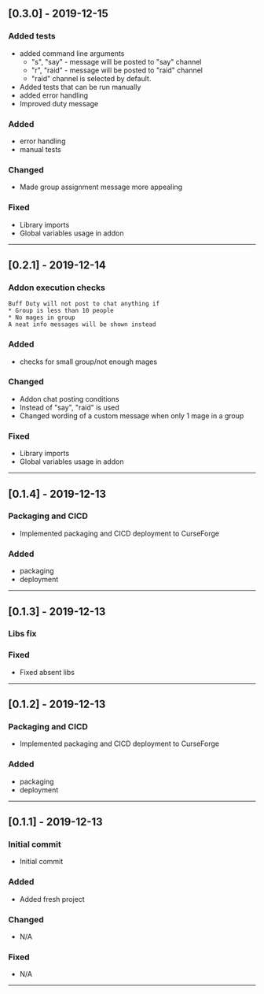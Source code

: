 ## [0.3.0] - 2019-12-15 ##
### Added tests  ###
  * added command line arguments
    * "s", "say" - message will be posted to "say" channel
    * "r", "raid" - message will be posted to "raid" channel
    * "raid" channel is selected by default.
  * Added tests that can be run manually
  * added error handling
  * Improved duty message
  
### Added ###

  * error handling
  * manual tests

### Changed ###

   * Made group assignment message more appealing

### Fixed ###

   * Library imports
   * Global variables usage in addon
   
---

## [0.2.1] - 2019-12-14 ##
### Addon execution checks ###

    Buff Duty will not post to chat anything if
    * Group is less than 10 people
    * No mages in group 
    A neat info messages will be shown instead
    
### Added ###

  * checks for small group/not enough mages

### Changed ###

   * Addon chat posting conditions
   * Instead of "say", "raid" is used
   * Changed wording of a custom message when only 1 mage in a group

### Fixed ###

   * Library imports
   * Global variables usage in addon
---


## [0.1.4] - 2019-12-13 ##
### Packaging and CICD ###

  * Implemented packaging and CICD deployment to CurseForge

### Added ###

  * packaging
  * deployment
---

## [0.1.3] - 2019-12-13 ##
### Libs fix ###

### Fixed ###

   * Fixed absent libs
---


## [0.1.2] - 2019-12-13 ##
### Packaging and CICD ###

  * Implemented packaging and CICD deployment to CurseForge

### Added ###

  * packaging
  * deployment
---


## [0.1.1] - 2019-12-13 ##
### Initial commit ###

  * Initial commit

### Added ###

  * Added fresh project

### Changed ###

   * N/A

### Fixed ###

   * N/A
---